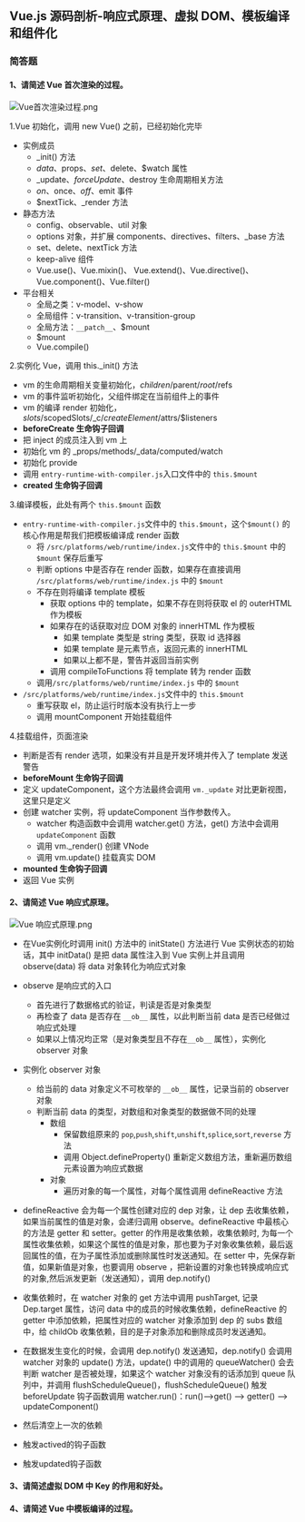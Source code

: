 ## Vue.js 源码剖析-响应式原理、虚拟 DOM、模板编译和组件化

### 简答题

#### 1、请简述 Vue 首次渲染的过程。

![Vue首次渲染过程.png](https://upload-images.jianshu.io/upload_images/6010417-6911e88046677f05.png?imageMogr2/auto-orient/strip%7CimageView2/2/w/1240)

1.Vue 初始化，调用 new Vue() 之前，已经初始化完毕

- 实例成员
    - _init() 方法
    - $data、$props、$set、$delete、$watch 属性
    - _update、$forceUpdate、$destroy 生命周期相关方法
    - $on、$once、$off、$emit 事件
    - $nextTick、_render 方法
- 静态方法
    - config、observable、util 对象
    - options 对象，并扩展 components、directives、filters、_base 方法
    - set、delete、nextTick 方法
    - keep-alive 组件
    - Vue.use()、Vue.mixin()、 Vue.extend()、Vue.directive()、 Vue.component()、Vue.filter()
- 平台相关
    - 全局之类：v-model、v-show
    - 全局组件：v-transition、v-transition-group
    - 全局方法：`__patch__`、$mount
    - $mount
    - Vue.compile()

2.实例化 Vue，调用 this._init() 方法

- vm 的生命周期相关变量初始化，$children/$parent/$root/$refs
- vm 的事件监听初始化，父组件绑定在当前组件上的事件
- vm 的编译 render 初始化，$slots/$scopedSlots/_c/$createElement/$attrs/$listeners
- **beforeCreate 生命钩子回调**
- 把 inject 的成员注入到 vm 上
- 初始化 vm 的 _props/methods/_data/computed/watch
- 初始化 provide
- 调用 `entry-runtime-with-compiler.js`入口文件中的 `this.$mount`
- **created 生命钩子回调**

3.编译模板，此处有两个 `this.$mount` 函数

- `entry-runtime-with-compiler.js`文件中的 `this.$mount`，这个`$mount()` 的核心作用是帮我们把模板编译成 render 函数
    - 将 `/src/platforms/web/runtime/index.js`文件中的 `this.$mount` 中的 `$mount` 保存后重写
    - 判断 options 中是否存在 render 函数，如果存在直接调用 `/src/platforms/web/runtime/index.js` 中的 `$mount`
    - 不存在则将编译 template 模板
        - 获取 options 中的 template，如果不存在则将获取 el 的 outerHTML 作为模板
        - 如果存在的话获取对应 DOM 对象的 innerHTML 作为模板
            - 如果 template 类型是 string 类型，获取 id 选择器
            - 如果 template 是元素节点，返回元素的 innerHTML
            - 如果以上都不是，警告并返回当前实例
        - 调用 compileToFunctions 将 template 转为 render 函数
    - 调用`/src/platforms/web/runtime/index.js` 中的 `$mount`
- `/src/platforms/web/runtime/index.js`文件中的 `this.$mount`
    - 重写获取 el，防止运行时版本没有执行上一步
    - 调用 mountComponent 开始挂载组件

4.挂载组件，页面渲染

- 判断是否有 render 选项，如果没有并且是开发环境并传入了 template 发送警告
- **beforeMount 生命钩子回调**
- 定义 updateComponent，这个方法最终会调用 `vm._update` 对比更新视图，这里只是定义
- 创建 watcher 实例，将 updateComponent 当作参数传入。
    - watcher 构造函数中会调用 watcher.get() 方法，get() 方法中会调用 `updateComponent` 函数
    - 调用 vm._render() 创建 VNode
    - 调用 vm.update() 挂载真实 DOM
- **mounted 生命钩子回调**
- 返回 Vue 实例

#### 2、请简述 Vue 响应式原理。

![Vue 响应式原理.png](https://upload-images.jianshu.io/upload_images/6010417-1d2bb77174f76672.png?imageMogr2/auto-orient/strip%7CimageView2/2/w/1240)

- 在Vue实例化时调用 init() 方法中的 initState() 方法进行 Vue 实例状态的初始话，其中 initData() 是把 data 属性注入到 Vue 实例上并且调用 observe(data) 将 data 对象转化为响应式对象
- observe 是响应式的入口
    - 首先进行了数据格式的验证，判读是否是对象类型
    - 再检查了 data 是否存在 `__ob__` 属性，以此判断当前 data 是否已经做过响应式处理
    - 如果以上情况均正常（是对象类型且不存在`__ob__` 属性），实例化 observer 对象
- 实例化 observer 对象
    - 给当前的 data 对象定义不可枚举的 `__ob__` 属性，记录当前的 observer 对象
    - 判断当前 data 的类型，对数组和对象类型的数据做不同的处理
        - 数组
            - 保留数组原来的 `pop`,`push`,`shift`,`unshift`,`splice`,`sort`,`reverse` 方法
            - 调用 Object.defineProperty() 重新定义数组方法，重新遍历数组元素设置为响应式数据
        - 对象
            - 遍历对象的每一个属性，对每个属性调用 defineReactive 方法
- defineReactive 会为每一个属性创建对应的 dep 对象，让 dep 去收集依赖，如果当前属性的值是对象，会递归调用 observe。defineReactive 中最核心的方法是 getter 和 setter。getter 的作用是收集依赖，收集依赖时, 为每一个属性收集依赖，如果这个属性的值是对象，那也要为子对象收集依赖，最后返回属性的值，在为子属性添加或删除属性时发送通知。在 setter 中，先保存新值，如果新值是对象，也要调用 observe ，把新设置的对象也转换成响应式的对象,然后派发更新（发送通知），调用 dep.notify()
- 收集依赖时，在 watcher 对象的 get 方法中调用 pushTarget, 记录 Dep.target 属性，访问 data 中的成员的时候收集依赖，defineReactive 的 getter 中添加依赖，把属性对应的 watcher 对象添加到 dep 的 subs 数组中，给 childOb 收集依赖，目的是子对象添加和删除成员时发送通知。
- 在数据发生变化的时候，会调用 dep.notify() 发送通知，dep.notify() 会调用 watcher 对象的 update() 方法，update() 中的调用的 queueWatcher() 会去判断 watcher 是否被处理，如果这个 watcher 对象没有的话添加到 queue 队列中，并调用 flushScheduleQueue()，flushScheduleQueue() 触发 beforeUpdate 钩子函数调用 watcher.run()：run()-->get() --> getter() --> updateComponent()
- 然后清空上一次的依赖

- 触发actived的钩子函数

- 触发updated钩子函数

#### 3、请简述虚拟 DOM 中 Key 的作用和好处。

#### 4、请简述 Vue 中模板编译的过程。
